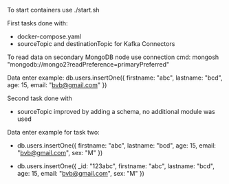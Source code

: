 To start containers use ./start.sh

First tasks done with:
- docker-compose.yaml
- sourceTopic and destinationTopic for Kafka Connectors

To read data on secondary MongoDB node use connection cmd: mongosh "mongodb://mongo2?readPreference=primaryPreferred"

Data enter example: db.users.insertOne({ firstname: "abc", lastname: "bcd", age: 15, email: "bvb@gmail.com" })

Second task done with
- sourceTopic improved by adding a schema, no additional module was used

Data enter example for task two:
- db.users.insertOne({ firstname: "abc", lastname: "bcd", age: 15, email: "bvb@gmail.com", sex: "M" })

- db.users.insertOne({ _id: "123abc", firstname: "abc", lastname: "bcd", age: 15, email: "bvb@gmail.com", sex: "M" })
